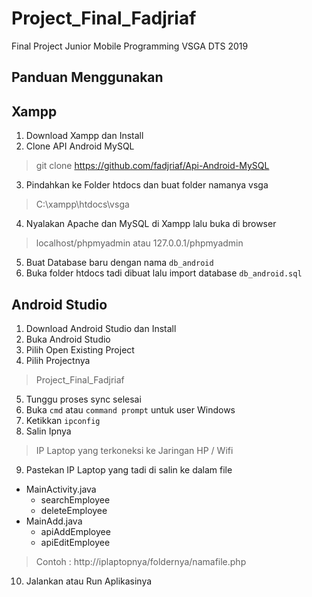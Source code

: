 # Project_Final_Fadjriaf
Final Project Junior Mobile Programming VSGA DTS 2019

## Panduan Menggunakan
## Xampp
1. Download Xampp dan Install
2. Clone API Android MySQL
> git clone https://github.com/fadjriaf/Api-Android-MySQL
3. Pindahkan ke Folder htdocs dan buat folder namanya vsga
> C:\xampp\htdocs\vsga
4. Nyalakan Apache dan MySQL di Xampp lalu buka di browser
> localhost/phpmyadmin atau 127.0.0.1/phpmyadmin
5. Buat Database baru dengan nama `db_android`
6. Buka folder htdocs tadi dibuat lalu import database `db_android.sql`

## Android Studio
1. Download Android Studio dan Install
2. Buka Android Studio
3. Pilih Open Existing Project
4. Pilih Projectnya 
> Project_Final_Fadjriaf
5. Tunggu proses sync selesai
6. Buka `cmd` atau `command prompt` untuk user Windows
7. Ketikkan `ipconfig`
8. Salin Ipnya 
> IP Laptop yang terkoneksi ke Jaringan HP / Wifi
9. Pastekan IP Laptop yang tadi di salin ke dalam file
- MainActivity.java
  - searchEmployee
  - deleteEmployee
- MainAdd.java
  - apiAddEmployee
  - apiEditEmployee
> Contoh : http://iplaptopnya/foldernya/namafile.php
10. Jalankan atau Run Aplikasinya
